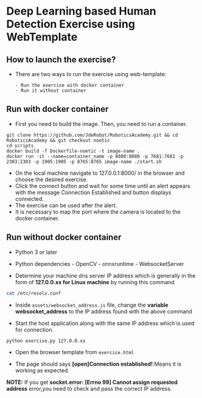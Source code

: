 # Deep Learning based Human Detection Exercise using WebTemplate

## How to launch the exercise?

- There are two ways to run the exercise using web-template:

      - Run the exercise with docker container
      - Run it without container

## Run with docker container

- First you need to build the image. Then, you need to run a container.
```
git clone https://github.com/JdeRobot/RoboticsAcademy.git && cd RoboticsAcademy && git checkout noetic
cd scripts
docker build -f Dockerfile-noetic -t image-name .
docker run -it --name=container_name -p 8080:8080 -p 7681:7681 -p 2303:2303 -p 1905:1905 -p 8765:8765 image-name ./start.sh
```  
- On the local machine navigate to 127.0.0.1:8000/ in the browser and choose the desired exercise.
- Click the connect button and wait for some time until an alert appears with the message Connection Established and button displays connected.
- The exercise can be used after the alert.
- It is necessary to map the port where the camera is located to the docker container.

## Run without docker container

- Python 3 or later
- Python dependencies
      - OpenCV
      - onnxruntime
      - WebsocketServer
      
- Determine your machine dns server IP address which is generally in the form of **127.0.0.xx for Linux machine** by running this command

```bash
cat /etc/resolv.conf
```

- Inside `assets/websocket_address.js` file, change the **variable websocket_address** to the IP address found with the above command

- Start the host application along with the same IP address which is used for connection.

```bash
python exercise.py 127.0.0.xx
```

- Open the browser template from `exercice.html`

- The page should says **[open]Connection established!**.Means it is working as expected.

**__NOTE:__**  If you get **socket.error: [Errno 99] Cannot assign requested address** error,you need to check and pass the correct IP address.
